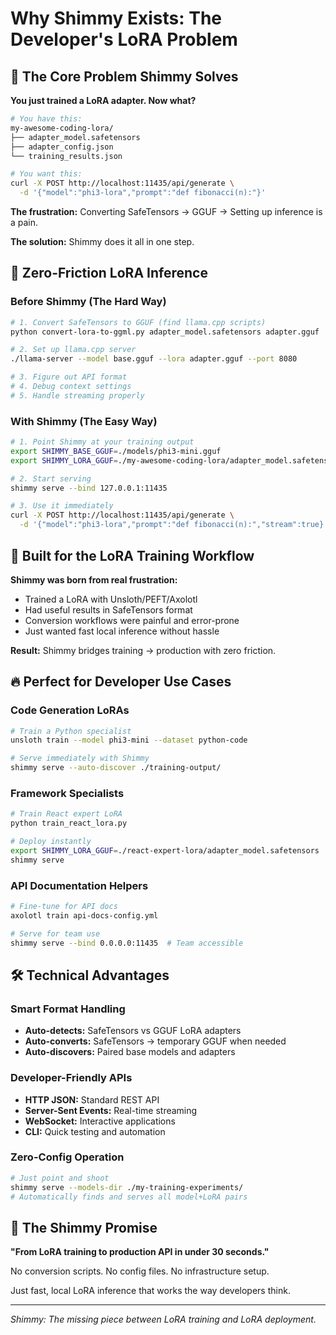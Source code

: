 # Why Shimmy Exists: The Developer's LoRA Problem

## 🎯 The Core Problem Shimmy Solves

**You just trained a LoRA adapter. Now what?**

```bash
# You have this:
my-awesome-coding-lora/
├── adapter_model.safetensors
├── adapter_config.json
└── training_results.json

# You want this:
curl -X POST http://localhost:11435/api/generate \
  -d '{"model":"phi3-lora","prompt":"def fibonacci(n):"}'
```

**The frustration:** Converting SafeTensors → GGUF → Setting up inference is a pain.

**The solution:** Shimmy does it all in one step.

## 🚀 Zero-Friction LoRA Inference

### Before Shimmy (The Hard Way)
```bash
# 1. Convert SafeTensors to GGUF (find llama.cpp scripts)
python convert-lora-to-ggml.py adapter_model.safetensors adapter.gguf

# 2. Set up llama.cpp server
./llama-server --model base.gguf --lora adapter.gguf --port 8080

# 3. Figure out API format
# 4. Debug context settings
# 5. Handle streaming properly
```

### With Shimmy (The Easy Way)
```bash
# 1. Point Shimmy at your training output
export SHIMMY_BASE_GGUF=./models/phi3-mini.gguf
export SHIMMY_LORA_GGUF=./my-awesome-coding-lora/adapter_model.safetensors

# 2. Start serving
shimmy serve --bind 127.0.0.1:11435

# 3. Use it immediately
curl -X POST http://localhost:11435/api/generate \
  -d '{"model":"phi3-lora","prompt":"def fibonacci(n):","stream":true}'
```

## 🎯 Built for the LoRA Training Workflow

**Shimmy was born from real frustration:**
- Trained a LoRA with Unsloth/PEFT/Axolotl
- Had useful results in SafeTensors format
- Conversion workflows were painful and error-prone
- Just wanted fast local inference without hassle

**Result:** Shimmy bridges training → production with zero friction.

## 🔥 Perfect for Developer Use Cases

### Code Generation LoRAs
```bash
# Train a Python specialist
unsloth train --model phi3-mini --dataset python-code

# Serve immediately with Shimmy  
shimmy serve --auto-discover ./training-output/
```

### Framework Specialists
```bash
# Train React expert LoRA
python train_react_lora.py

# Deploy instantly
export SHIMMY_LORA_GGUF=./react-expert-lora/adapter_model.safetensors
shimmy serve
```

### API Documentation Helpers
```bash
# Fine-tune for API docs
axolotl train api-docs-config.yml

# Serve for team use
shimmy serve --bind 0.0.0.0:11435  # Team accessible
```

## 🛠️ Technical Advantages

### Smart Format Handling
- **Auto-detects:** SafeTensors vs GGUF LoRA adapters
- **Auto-converts:** SafeTensors → temporary GGUF when needed
- **Auto-discovers:** Paired base models and adapters

### Developer-Friendly APIs
- **HTTP JSON:** Standard REST API
- **Server-Sent Events:** Real-time streaming
- **WebSocket:** Interactive applications
- **CLI:** Quick testing and automation

### Zero-Config Operation
```bash
# Just point and shoot
shimmy serve --models-dir ./my-training-experiments/
# Automatically finds and serves all model+LoRA pairs
```

## 🎯 The Shimmy Promise

**"From LoRA training to production API in under 30 seconds."**

No conversion scripts. No config files. No infrastructure setup.

Just fast, local LoRA inference that works the way developers think.

---

*Shimmy: The missing piece between LoRA training and LoRA deployment.*
